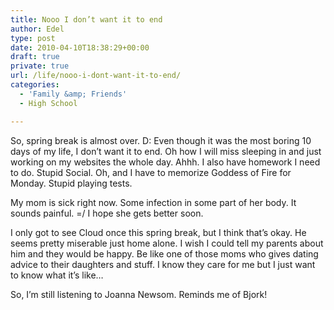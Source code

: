 ```yaml
---
title: Nooo I don’t want it to end
author: Edel
type: post
date: 2010-04-10T18:38:29+00:00
draft: true
private: true
url: /life/nooo-i-dont-want-it-to-end/
categories:
  - 'Family &amp; Friends'
  - High School

---
```

So, spring break is almost over. D: Even though it was the most boring 10 days of my life, I don&#8217;t want it to end. Oh how I will miss sleeping in and just working on my websites the whole day. Ahhh. I also have homework I need to do. Stupid Social. Oh, and I have to memorize Goddess of Fire for Monday. Stupid playing tests.

My mom is sick right now. Some infection in some part of her body. It sounds painful. =/ I hope she gets better soon.

I only got to see Cloud once this spring break, but I think that&#8217;s okay. He seems pretty miserable just home alone. I wish I could tell my parents about him and they would be happy. Be like one of those moms who gives dating advice to their daughters and stuff. I know they care for me but I just want to know what it&#8217;s like&#8230;

So, I&#8217;m still listening to Joanna Newsom. Reminds me of Bjork!

<ol class="footnote">
</ol>